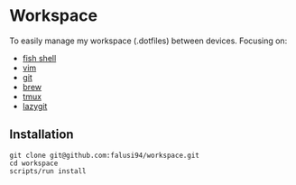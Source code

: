 # Workspace

To easily manage my workspace (.dotfiles) between devices. Focusing on:
- [fish shell](http://fishshell.com)
- [vim](https://www.vim.org/)
- [git](https://git-scm.com/)
- [brew](https://brew.sh)
- [tmux](https://github.com/tmux/tmux)
- [lazygit](https://github.com/jesseduffield/lazygit)

## Installation
```shell
git clone git@github.com:falusi94/workspace.git
cd workspace
scripts/run install
```
